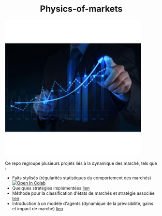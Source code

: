 <h1 align='center'>Physics-of-markets</h1>

<img src="img/opening.png" width="450"> 


Ce repo regroupe plusieurs projets liés à la dynamique des marché, tels que :
- Faits stylisés (régularités statistiques du comportement des marchés) [![Open In Colab](https://colab.research.google.com/assets/colab-badge.svg)](https://colab.research.google.com/github/googlecolab/colabtools/blob/master/notebooks/colab-github-demo.ipynb)
- Quelques stratégies implémentées [lien](https://github.com/Gruz77/Physics-of-Markets/tree/main/Strategies)
- Méthode pour la classification d'états de marchés et stratégie associée [lien](https://github.com/Gruz77/Physics-of-Markets/tree/main/Market_States)
- Introduction à un modèle d'agents (dynamique de la prévisibilité, gains et impact de marché) [lien](https://github.com/Gruz77/Physics-of-Markets/tree/main/Agents_Model)
